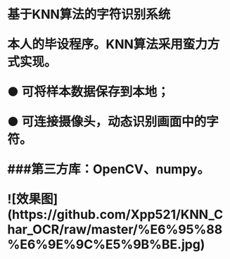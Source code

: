 <h1>基于KNN算法的字符识别系统
<p>本人的毕设程序。KNN算法采用蛮力方式实现。
<p>● 可将样本数据保存到本地；
<p>● 可连接摄像头，动态识别画面中的字符。
<p>###第三方库：OpenCV、numpy。
<p>![效果图](https://github.com/Xpp521/KNN_Char_OCR/raw/master/%E6%95%88%E6%9E%9C%E5%9B%BE.jpg)